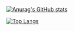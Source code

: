 [![Anurag's GitHub stats](https://github-readme-stats.vercel.app/api?username=groverari&theme=midnight-purple)](https://github.com/anuraghazra/github-readme-stats)

[![Top Langs](https://github-readme-stats.vercel.app/api/top-langs/?username=groverari&size_weight=0.5&count_weight=0.5&theme=midnight-purple)](https://github.com/anuraghazra/github-readme-stats)
